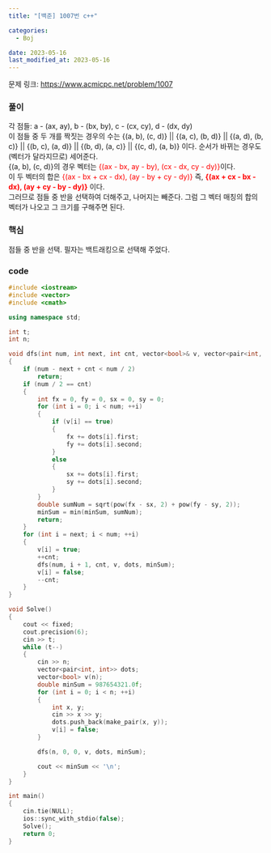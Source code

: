 ```yaml
---
title: "[백준] 1007번 c++"

categories:
  - Boj

date: 2023-05-16
last_modified_at: 2023-05-16
---
```


문제 링크: <a href="https://www.acmicpc.net/problem/1007" target="_blank">https://www.acmicpc.net/problem/1007</a>

### 풀이  
각 점들: a - (ax, ay), b - (bx, by), c - (cx, cy), d - (dx, dy)  
이 점들 중 두 개를 짝짓는 경우의 수는 {(a, b), (c, d)} || {(a, c), (b, d)} || {(a, d), (b, c)} || {(b, c), (a, d)} || {(b, d), (a, c)} || {(c, d), (a, b)} 이다. 순서가 바뀌는 경우도(벡터가 달라지므로) 세어준다.  
{(a, b), (c, d)}의 경우 벡터는 <span style="color:red">{(ax - bx, ay - by), (cx - dx, cy - dy)}</span>이다.  
이 두 벡터의 합은 <span style="color:red">{(ax - bx + cx - dx), (ay - by + cy - dy)}</span> 즉, <span style="color:red">**{(ax + cx - bx - dx), (ay + cy - by - dy)}**</span> 이다.  
그러므로 점들 중 반을 선택하여 더해주고, 나머지는 빼준다. 그럼 그 벡터 매칭의 합의 벡터가 나오고 그 크기를 구해주면 된다.  

### **핵심**  
점들 중 반을 선택. 필자는 백트래킹으로 선택해 주었다.

### code
```c++
#include <iostream>
#include <vector>
#include <cmath>

using namespace std;

int t;
int n;

void dfs(int num, int next, int cnt, vector<bool>& v, vector<pair<int, int>>& dots, double& minSum)
{
    if (num - next + cnt < num / 2)
        return;
    if (num / 2 == cnt)
    {
        int fx = 0, fy = 0, sx = 0, sy = 0;
        for (int i = 0; i < num; ++i)
        {
            if (v[i] == true)
            {
                fx += dots[i].first;
                fy += dots[i].second;
            }
            else
            {
                sx += dots[i].first;
                sy += dots[i].second;
            }
        }
        double sumNum = sqrt(pow(fx - sx, 2) + pow(fy - sy, 2));
        minSum = min(minSum, sumNum);
        return;
    }
    for (int i = next; i < num; ++i)
    {
        v[i] = true;
        ++cnt;
        dfs(num, i + 1, cnt, v, dots, minSum);
        v[i] = false;
        --cnt;
    }
}

void Solve()
{
    cout << fixed;
    cout.precision(6);
    cin >> t;
    while (t--)
    {
        cin >> n;
        vector<pair<int, int>> dots;
        vector<bool> v(n);
        double minSum = 987654321.0f;
        for (int i = 0; i < n; ++i)
        {
            int x, y;
            cin >> x >> y;
            dots.push_back(make_pair(x, y));
            v[i] = false;
        }

        dfs(n, 0, 0, v, dots, minSum);

        cout << minSum << '\n';
    }
}

int main()
{
    cin.tie(NULL);
    ios::sync_with_stdio(false);
    Solve();
    return 0;
}
```